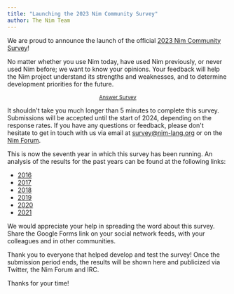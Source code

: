 ```yaml
---
title: "Launching the 2023 Nim Community Survey"
author: The Nim Team
---
```


We are proud to announce the launch of the official
[2023 Nim Community Survey](https://forms.gle/nRY68kEpFceAz9bE6)!

No matter whether you use Nim today, have used Nim previously, or never used Nim before;
we want to know your opinions.
Your feedback will help the Nim project understand its strengths and
weaknesses, and to determine development priorities for the future.

<div style="text-align: center;">
  <a class="pure-button pure-button-primary" style="font-size: 85%; display: inline-block;" href="https://forms.gle/nRY68kEpFceAz9bE6" target="_blank">
  Answer Survey
  </a>
</div>

It shouldn't take you much longer than 5 minutes to complete this survey.
Submissions will be accepted until the start of 2024, depending on the
response rates.
If you have any questions or feedback, please don't hesitate
to get in touch with us via email at survey@nim-lang.org or on the
[Nim Forum](https://forum.nim-lang.org).

This is now the seventh year in which this survey has been running.
An analysis of the results for the past years can be found at the following links:

* [2016](https://nim-lang.org/blog/2016/09/03/community-survey-results-2016.html)
* [2017](https://nim-lang.org/blog/2017/10/01/community-survey-results-2017.html)
* [2018](https://nim-lang.org/blog/2018/10/27/community-survey-results-2018.html)
* [2019](https://nim-lang.org/blog/2020/02/18/community-survey-results-2019.html)
* [2020](https://nim-lang.org/blog/2021/01/20/community-survey-results-2020.html)
* [2021](https://nim-lang.org/blog/2022/01/14/community-survey-results-2021.html)

We would appreciate your help in spreading the word about this survey.
Share the Google Forms link on your social network feeds, with your colleagues
and in other communities.

Thank you to everyone that helped develop and test the survey!
Once the submission period ends, the results will be shown here and publicized
via Twitter, the Nim Forum and IRC.

Thanks for your time!
